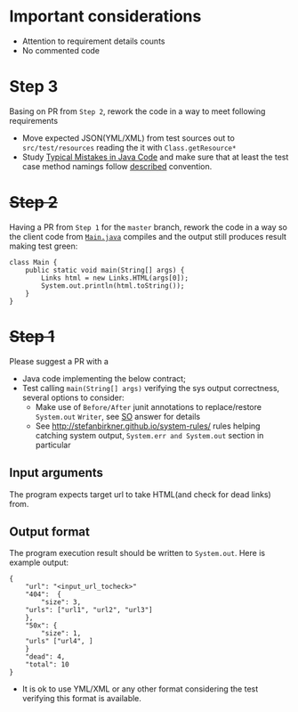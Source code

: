 # Important considerations
* Attention to requirement details counts
* No commented code

# Step 3
Basing on PR from `Step 2`, rework the code in a way to meet following requirements
* Move expected JSON(YML/XML) from test sources out to `src/test/resources` reading the it with `Class.getResource*`
* Study [Typical Mistakes in Java Code](https://www.yegor256.com/2014/04/27/typical-mistakes-in-java-code.html) and make sure that at least the test case method namings follow [described](https://www.yegor256.com/2014/04/27/typical-mistakes-in-java-code.html#test-method-names) convention.


# ~~Step 2~~
Having a PR from `Step 1` for the `master` branch, rework the code in a way so the client code from [`Main.java`](https://github.com/ekondrashev/java-dead-links/blob/step2/src/main/java/Main.java) compiles and the output still produces result making test green:
```
class Main {
    public static void main(String[] args) {
        Links html = new Links.HTML(args[0]);
        System.out.println(html.toString());
    }
}
```

# ~~Step 1~~
Please suggest a PR with a
* Java code implementing the below contract;
* Test calling `main(String[] args)` verifying the sys output correctness, several options to consider:
  * Make use of `Before/After` junit annotations to replace/restore `System.out` `Writer`, see [SO](https://stackoverflow.com/a/1119559) answer for details
  * See http://stefanbirkner.github.io/system-rules/ rules helping catching system output, `System.err and System.out` section in particular


## Input arguments
The program expects target url to take HTML(and check for dead links) from.

## Output format
The program execution result should be written to `System.out`. Here is example output:

```
{
    "url": "<input_url_tocheck>"
    "404":  {
        "size": 3,
	"urls": ["url1", "url2", "url3"]
    },
    "50x": {
        "size": 1,
	"urls" ["url4", ]
    }
    "dead": 4,
    "total": 10
}
```

* It is ok to use YML/XML or any other format considering the test verifying this format is available.
